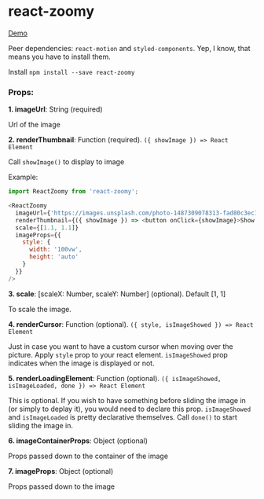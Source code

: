 # react-zoomy

[Demo](https://chuson1996.github.io/react-zoomy/)

Peer dependencies: `react-motion` and `styled-components`. Yep, I know, that means you have to install them.

Install `npm install --save react-zoomy`

### Props:

**1. imageUrl**: String (required)

Url of the image

**2. renderThumbnail**: Function (required). `({ showImage }) => React Element`

Call `showImage()` to display to image

Example:
```js
import ReactZoomy from 'react-zoomy';

<ReactZoomy
  imageUrl={'https://images.unsplash.com/photo-1487309078313-fad80c3ec1e5?dpr=2&auto=format&fit=crop&w=767&h=1023&q=80&cs=tinysrgb&crop='}
  renderThumbnail={({ showImage }) => <button onClick={showImage}>Show Image</button>}
  scale={[1.1, 1.1]}
  imageProps={{
    style: {
      width: '100vw',
      height: 'auto'
    }
  }}
/>
```

**3. scale**: \[scaleX: Number, scaleY: Number\] (optional). Default [1, 1]

To scale the image.

**4. renderCursor**: Function (optional). 
`({ style, isImageShowed }) => React Element`

Just in case you want to have a custom cursor when moving over the picture. Apply `style` prop to your react element. `isImageShowed` prop indicates when the image is displayed or not.

**5. renderLoadingElement**: Function (optional). 
`({ isImageShowed, isImageLoaded, done }) => React Element`

This is optional. If you wish to have something before sliding the image in (or simply to deplay it), you would need to declare this prop. `isImageShowed` and `isImageLoaded` is pretty declarative themselves. Call `done()` to start sliding the image in.

**6. imageContainerProps**: Object (optional)

Props passed down to the container of the image

**7. imageProps**: Object (optional)

Props passed down to the image
